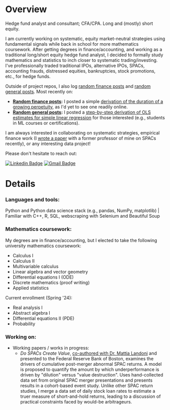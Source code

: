 # Overview
Hedge fund analyst and consultant; CFA/CPA. Long and (mostly) short equity.

I am currently working on systematic, equity market-neutral strategies using fundamental signals while back in school for more mathematics coursework. After getting degrees in finance/accounting, and working as a traditional long/short equity hedge fund analyst, I decided to formally study mathematics and statistics to inch closer to systematic trading/investing. I've professionally traded traditional IPOs, alternative IPOs, SPACs, accounting frauds, distressed equities, bankruptcies, stock promotions, etc., for hedge funds.

Outside of project repos, I also log [random finance posts](https://github.com/limits-to-arbitrage/random-finance-posts) and [random general posts](https://github.com/limits-to-arbitrage/random-posts). Most recently on:
* **[Random finance posts](https://github.com/limits-to-arbitrage/random-finance-posts):** I posted a simple [derivation of the duration of a growing perpetuity](https://github.com/limits-to-arbitrage/random-finance-posts/blob/main/duration-growing-perpetuity.ipynb), as I'd yet to see one readily online.
* **[Random general posts](https://github.com/limits-to-arbitrage/random-posts):** I posted a [step-by-step derivation of OLS estimates for simple linear regression](https://github.com/limits-to-arbitrage/random-posts/blob/main/simple_regression_ols.ipynb) for those interested (e.g., students in ML courses or certifications).

I am always interested in collaborating on systematic strategies, empirical finance work (I [wrote a paper](http://www.mattialandoni.com/research/) with a former professor of mine on SPACs recently), or any interesting data project!

Please don't hesitate to reach out:

[![Linkedin Badge](https://img.shields.io/badge/-Michael_Bianez-blue?style=flat-square&logo=Linkedin&logoColor=white&link=https://www.linkedin.com/in/michaelbianez//)](https://www.linkedin.com/in/michaelbianez/) [![Gmail Badge](https://img.shields.io/badge/-michaelbianez@gmail.com-c14438?style=flat-square&logo=Gmail&logoColor=white&link=mailto:michaelbianez@gmail.com)](mailto:michaelbianez@gmail.com)

# Details

### **Languages and tools:**
Python and Python data science stack (e.g., pandas, NumPy, matplotlib) | Familiar with C++, R, SQL, webscraping with Selenium and Beautiful Soup

### **Mathematics coursework:**
My degrees are in finance/accounting, but I elected to take the following university mathematics coursework:
* Calculus I
* Calculus II
* Multivariable calculus
* Linear algebra and vector geometry
* Differential equations I (ODE)
* Discrete mathematics (proof writing)
* Applied statistics

Current enrollment (Spring '24):
* Real analysis I
* Abstract algebra I
* Differential equations II (PDE)
* Probability

### **Working on:**
* Working papers / works in progress:
  * *Do SPACs Create Value*, [co-authored with Dr. Mattia Landoni](http://www.mattialandoni.com/research/) and presented to the Federal Reserve Bank of Boston, examines the drivers of cumulative post-merger abnormal SPAC returns. A model is proposed to quantify the amount by which underperformance is driven by "dilution" versus "value destruction". Uses hand-collected data set from original SPAC merger presentations and presents results in a cohort-based event study. Unlike other SPAC return studies, I merge a data set of daily stock loan rates to estimate a truer measure of short-and-hold returns, leading to a discussion of practical constraints faced by would-be arbitrageurs.
